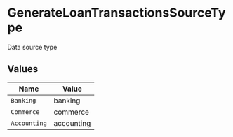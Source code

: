 # GenerateLoanTransactionsSourceType

Data source type


## Values

| Name         | Value        |
| ------------ | ------------ |
| `Banking`    | banking      |
| `Commerce`   | commerce     |
| `Accounting` | accounting   |